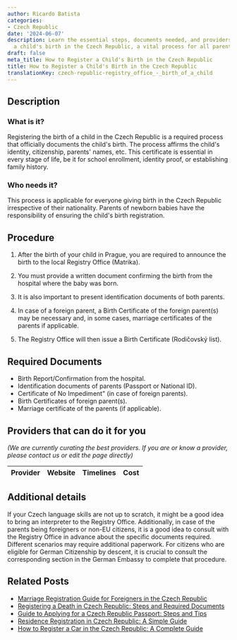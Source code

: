 ```yaml
---
author: Ricardo Batista
categories:
- Czech Republic
date: '2024-06-07'
description: Learn the essential steps, documents needed, and providers for registering
  a child's birth in the Czech Republic, a vital process for all parents.
draft: false
meta_title: How to Register a Child's Birth in the Czech Republic
title: How to Register a Child's Birth in the Czech Republic
translationKey: czech-republic-registry_office_-_birth_of_a_child
---
```


## Description
### What is it?
Registering the birth of a child in the Czech Republic is a required process that officially documents the child's birth. The process affirms the child's identity, citizenship, parents' names, etc. This certificate is essential in every stage of life, be it for school enrollment, identity proof, or establishing family history.

### Who needs it?
This process is applicable for everyone giving birth in the Czech Republic irrespective of their nationality. Parents of newborn babies have the responsibility of ensuring the child's birth registration.

## Procedure

1. After the birth of your child in Prague, you are required to announce the birth to the local Registry Office (Matrika).

2. You must provide a written document confirming the birth from the hospital where the baby was born.

3. It is also important to present identification documents of both parents.

4. In case of a foreign parent, a Birth Certificate of the foreign parent(s) may be necessary and, in some cases, marriage certificates of the parents if applicable.

5. The Registry Office will then issue a Birth Certificate (Rodičovský list).

## Required Documents

- Birth Report/Confirmation from the hospital.
- Identification documents of parents (Passport or National ID).
- Certificate of No Impediment" (in case of foreign parents).
- Birth Certificates of foreign parent(s).
- Marriage certificate of the parents (if applicable).

## Providers that can do it for you

_(We are currently curating the best providers. If you are or know a provider, please contact us or edit the page directly)_

| Provider        |     Website     |     Timelines    |       Cost      |
| :-------------: | :-------------: |  :-------------: | :-------------: |

## Additional details

If your Czech language skills are not up to scratch, it might be a good idea to bring an interpreter to the Registry Office. Additionally, in case of the parents being foreigners or non-EU citizens, it is a good idea to consult with the Registry Office in advance about the specific documents required. Different scenarios may require additional paperwork. For citizens who are eligible for German Citizenship by descent, it is crucial to consult the corresponding section in the German Embassy to complete that procedure.
## Related Posts

- [Marriage Registration Guide for Foreigners in the Czech Republic](https://tramitit.com/guides/czech-republic/registry_office_-_marriage/)
- [Registering a Death in Czech Republic: Steps and Required Documents](https://tramitit.com/guides/czech-republic/registry_office_-_death/)
- [Guide to Applying for a Czech Republic Passport: Steps and Tips](https://tramitit.com/guides/czech-republic/application_for_issuing_a_passport/)
- [Residence Registration in Czech Republic: A Simple Guide](https://tramitit.com/guides/czech-republic/residence_registration_for_foreigners/)
- [How to Register a Car in the Czech Republic: A Complete Guide](https://tramitit.com/guides/czech-republic/car_registration/)